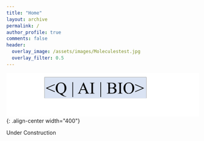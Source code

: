 ```yaml
---
title: "Home"
layout: archive
permalink: /
author_profile: true
comments: false
header:
  overlay_image: /assets/images/Moleculestest.jpg
  overlay_filter: 0.5      
---
```

![](assets/images/logo2.png){: .align-center width="400"}

Under Construction
